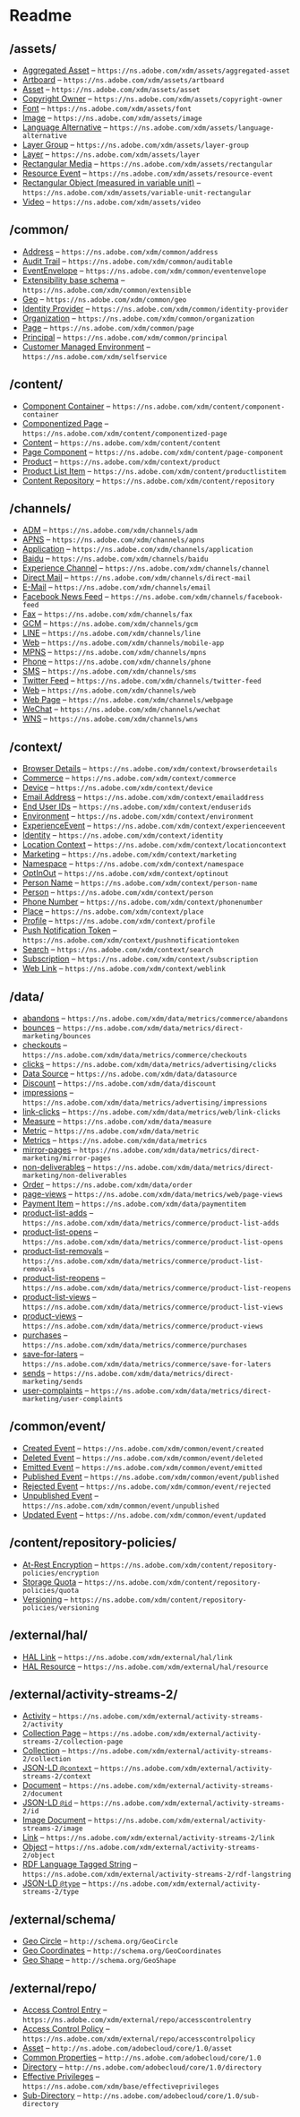 

 # Readme



## /assets/

* [Aggregated Asset](./assets/aggregated-asset.schema.md) – `https://ns.adobe.com/xdm/assets/aggregated-asset`
* [Artboard](./assets/artboard.schema.md) – `https://ns.adobe.com/xdm/assets/artboard`
* [Asset](./assets/asset.schema.md) – `https://ns.adobe.com/xdm/assets/asset`
* [Copyright Owner](./assets/copyright-owner.schema.md) – `https://ns.adobe.com/xdm/assets/copyright-owner`
* [Font](./assets/font.schema.md) – `https://ns.adobe.com/xdm/assets/font`
* [Image](./assets/image.schema.md) – `https://ns.adobe.com/xdm/assets/image`
* [Language Alternative](./assets/language-alternative.schema.md) – `https://ns.adobe.com/xdm/assets/language-alternative`
* [Layer Group](./assets/layer-group.schema.md) – `https://ns.adobe.com/xdm/assets/layer-group`
* [Layer](./assets/layer.schema.md) – `https://ns.adobe.com/xdm/assets/layer`
* [Rectangular Media](./assets/rectangular.schema.md) – `https://ns.adobe.com/xdm/assets/rectangular`
* [Resource Event](./assets/resource-event.schema.md) – `https://ns.adobe.com/xdm/assets/resource-event`
* [Rectangular Object (measured in variable unit)](./assets/variable-unit-rectangular.schema.md) – `https://ns.adobe.com/xdm/assets/variable-unit-rectangular`
* [Video](./assets/video.schema.md) – `https://ns.adobe.com/xdm/assets/video`

## /common/

* [Address](./common/address.schema.md) – `https://ns.adobe.com/xdm/common/address`
* [Audit Trail](./common/auditable.schema.md) – `https://ns.adobe.com/xdm/common/auditable`
* [EventEnvelope](./common/eventenvelope.schema.md) – `https://ns.adobe.com/xdm/common/eventenvelope`
* [Extensibility base schema](./common/extensible.schema.md) – `https://ns.adobe.com/xdm/common/extensible`
* [Geo](./common/geo.schema.md) – `https://ns.adobe.com/xdm/common/geo`
* [Identity Provider](./common/identity-provider.schema.md) – `https://ns.adobe.com/xdm/common/identity-provider`
* [Organization](./common/organization.schema.md) – `https://ns.adobe.com/xdm/common/organization`
* [Page](./common/page.schema.md) – `https://ns.adobe.com/xdm/common/page`
* [Principal](./common/principal.schema.md) – `https://ns.adobe.com/xdm/common/principal`
* [Customer Managed Environment](./common/selfservice.schema.md) – `https://ns.adobe.com/xdm/selfservice`

## /content/

* [Component Container](./content/component-container.schema.md) – `https://ns.adobe.com/xdm/content/component-container`
* [Componentized Page](./content/componentized-page.schema.md) – `https://ns.adobe.com/xdm/content/componentized-page`
* [Content](./content/content.schema.md) – `https://ns.adobe.com/xdm/content/content`
* [Page Component](./content/page-component.schema.md) – `https://ns.adobe.com/xdm/content/page-component`
* [Product](./content/product.schema.md) – `https://ns.adobe.com/xdm/context/product`
* [Product List Item](./content/productlistitem.schema.md) – `https://ns.adobe.com/xdm/content/productlistitem`
* [Content Repository](./content/repository.schema.md) – `https://ns.adobe.com/xdm/content/repository`

## /channels/

* [ADM](./channels/adm.schema.md) – `https://ns.adobe.com/xdm/channels/adm`
* [APNS](./channels/apns.schema.md) – `https://ns.adobe.com/xdm/channels/apns`
* [Application](./channels/application.schema.md) – `https://ns.adobe.com/xdm/channels/application`
* [Baidu](./channels/baidu.schema.md) – `https://ns.adobe.com/xdm/channels/baidu`
* [Experience Channel](./channels/channel.schema.md) – `https://ns.adobe.com/xdm/channels/channel`
* [Direct Mail](./channels/direct-mail.schema.md) – `https://ns.adobe.com/xdm/channels/direct-mail`
* [E-Mail](./channels/email.schema.md) – `https://ns.adobe.com/xdm/channels/email`
* [Facebook News Feed](./channels/facebook-feed.schema.md) – `https://ns.adobe.com/xdm/channels/facebook-feed`
* [Fax](./channels/fax.schema.md) – `https://ns.adobe.com/xdm/channels/fax`
* [GCM](./channels/gcm.schema.md) – `https://ns.adobe.com/xdm/channels/gcm`
* [LINE](./channels/line.schema.md) – `https://ns.adobe.com/xdm/channels/line`
* [Web](./channels/mobile-app.schema.md) – `https://ns.adobe.com/xdm/channels/mobile-app`
* [MPNS](./channels/mpns.schema.md) – `https://ns.adobe.com/xdm/channels/mpns`
* [Phone](./channels/phone.schema.md) – `https://ns.adobe.com/xdm/channels/phone`
* [SMS](./channels/sms.schema.md) – `https://ns.adobe.com/xdm/channels/sms`
* [Twitter Feed](./channels/twitter-feed.schema.md) – `https://ns.adobe.com/xdm/channels/twitter-feed`
* [Web](./channels/web.schema.md) – `https://ns.adobe.com/xdm/channels/web`
* [Web Page](./channels/webpage.schema.md) – `https://ns.adobe.com/xdm/channels/webpage`
* [WeChat](./channels/wechat.schema.md) – `https://ns.adobe.com/xdm/channels/wechat`
* [WNS](./channels/wns.schema.md) – `https://ns.adobe.com/xdm/channels/wns`

## /context/

* [Browser Details](./context/browserdetails.schema.md) – `https://ns.adobe.com/xdm/context/browserdetails`
* [Commerce](./context/commerce.schema.md) – `https://ns.adobe.com/xdm/context/commerce`
* [Device](./context/device.schema.md) – `https://ns.adobe.com/xdm/context/device`
* [Email Address](./context/emailaddress.schema.md) – `https://ns.adobe.com/xdm/context/emailaddress`
* [End User IDs](./context/enduserids.schema.md) – `https://ns.adobe.com/xdm/context/enduserids`
* [Environment](./context/environment.schema.md) – `https://ns.adobe.com/xdm/context/environment`
* [ExperienceEvent](./context/experienceevent.schema.md) – `https://ns.adobe.com/xdm/context/experienceevent`
* [Identity](./context/identity.schema.md) – `https://ns.adobe.com/xdm/context/identity`
* [Location Context](./context/locationcontext.schema.md) – `https://ns.adobe.com/xdm/context/locationcontext`
* [Marketing](./context/marketing.schema.md) – `https://ns.adobe.com/xdm/context/marketing`
* [Namespace](./context/namespace.schema.md) – `https://ns.adobe.com/xdm/context/namespace`
* [OptInOut](./context/optinout.schema.md) – `https://ns.adobe.com/xdm/context/optinout`
* [Person Name](./context/person-name.schema.md) – `https://ns.adobe.com/xdm/context/person-name`
* [Person](./context/person.schema.md) – `https://ns.adobe.com/xdm/context/person`
* [Phone Number](./context/phonenumber.schema.md) – `https://ns.adobe.com/xdm/context/phonenumber`
* [Place](./context/place.schema.md) – `https://ns.adobe.com/xdm/context/place`
* [Profile](./context/profile.schema.md) – `https://ns.adobe.com/xdm/context/profile`
* [Push Notification Token](./context/pushnotificationtoken.schema.md) – `https://ns.adobe.com/xdm/context/pushnotificationtoken`
* [Search](./context/search.schema.md) – `https://ns.adobe.com/xdm/context/search`
* [Subscription](./context/subscription.schema.md) – `https://ns.adobe.com/xdm/context/subscription`
* [Web Link](./context/weblink.schema.md) – `https://ns.adobe.com/xdm/context/weblink`

## /data/

* [abandons](./data/abandons.schema.md) – `https://ns.adobe.com/xdm/data/metrics/commerce/abandons`
* [bounces](./data/bounces.schema.md) – `https://ns.adobe.com/xdm/data/metrics/direct-marketing/bounces`
* [checkouts](./data/checkouts.schema.md) – `https://ns.adobe.com/xdm/data/metrics/commerce/checkouts`
* [clicks](./data/clicks.schema.md) – `https://ns.adobe.com/xdm/data/metrics/advertising/clicks`
* [Data Source](./data/datasource.schema.md) – `https://ns.adobe.com/xdm/data/datasource`
* [Discount](./data/discount.schema.md) – `https://ns.adobe.com/xdm/data/discount`
* [impressions](./data/impressions.schema.md) – `https://ns.adobe.com/xdm/data/metrics/advertising/impressions`
* [link-clicks](./data/link-clicks.schema.md) – `https://ns.adobe.com/xdm/data/metrics/web/link-clicks`
* [Measure](./data/measure.schema.md) – `https://ns.adobe.com/xdm/data/measure`
* [Metric](./data/metric.schema.md) – `https://ns.adobe.com/xdm/data/metric`
* [Metrics](./data/metrics.schema.md) – `https://ns.adobe.com/xdm/data/metrics`
* [mirror-pages](./data/mirror-pages.schema.md) – `https://ns.adobe.com/xdm/data/metrics/direct-marketing/mirror-pages`
* [non-deliverables](./data/non-deliverables.schema.md) – `https://ns.adobe.com/xdm/data/metrics/direct-marketing/non-deliverables`
* [Order](./data/order.schema.md) – `https://ns.adobe.com/xdm/data/order`
* [page-views](./data/page-views.schema.md) – `https://ns.adobe.com/xdm/data/metrics/web/page-views`
* [Payment Item](./data/paymentitem.schema.md) – `https://ns.adobe.com/xdm/data/paymentitem`
* [product-list-adds](./data/product-list-adds.schema.md) – `https://ns.adobe.com/xdm/data/metrics/commerce/product-list-adds`
* [product-list-opens](./data/product-list-opens.schema.md) – `https://ns.adobe.com/xdm/data/metrics/commerce/product-list-opens`
* [product-list-removals](./data/product-list-removals.schema.md) – `https://ns.adobe.com/xdm/data/metrics/commerce/product-list-removals`
* [product-list-reopens](./data/product-list-reopens.schema.md) – `https://ns.adobe.com/xdm/data/metrics/commerce/product-list-reopens`
* [product-list-views](./data/product-list-views.schema.md) – `https://ns.adobe.com/xdm/data/metrics/commerce/product-list-views`
* [product-views](./data/product-views.schema.md) – `https://ns.adobe.com/xdm/data/metrics/commerce/product-views`
* [purchases](./data/purchases.schema.md) – `https://ns.adobe.com/xdm/data/metrics/commerce/purchases`
* [save-for-laters](./data/save-for-laters.schema.md) – `https://ns.adobe.com/xdm/data/metrics/commerce/save-for-laters`
* [sends](./data/sends.schema.md) – `https://ns.adobe.com/xdm/data/metrics/direct-marketing/sends`
* [user-complaints](./data/user-complaints.schema.md) – `https://ns.adobe.com/xdm/data/metrics/direct-marketing/user-complaints`

## /common/event/

* [Created Event](./common/event/created.schema.md) – `https://ns.adobe.com/xdm/common/event/created`
* [Deleted Event](./common/event/deleted.schema.md) – `https://ns.adobe.com/xdm/common/event/deleted`
* [Emitted Event](./common/event/emitted.schema.md) – `https://ns.adobe.com/xdm/common/event/emitted`
* [Published Event](./common/event/published.schema.md) – `https://ns.adobe.com/xdm/common/event/published`
* [Rejected Event](./common/event/rejected.schema.md) – `https://ns.adobe.com/xdm/common/event/rejected`
* [Unpublished Event](./common/event/unpublished.schema.md) – `https://ns.adobe.com/xdm/common/event/unpublished`
* [Updated Event](./common/event/updated.schema.md) – `https://ns.adobe.com/xdm/common/event/updated`

## /content/repository-policies/

* [At-Rest Encryption](./content/repository-policies/encryption.schema.md) – `https://ns.adobe.com/xdm/content/repository-policies/encryption`
* [Storage Quota](./content/repository-policies/quota.schema.md) – `https://ns.adobe.com/xdm/content/repository-policies/quota`
* [Versioning](./content/repository-policies/versioning.schema.md) – `https://ns.adobe.com/xdm/content/repository-policies/versioning`

## /external/hal/

* [HAL Link](./external/hal/hal-link.schema.md) – `https://ns.adobe.com/xdm/external/hal/link`
* [HAL Resource](./external/hal/hal.schema.md) – `https://ns.adobe.com/xdm/external/hal/resource`

## /external/activity-streams-2/

* [Activity](./external/activity-streams-2/activity.schema.md) – `https://ns.adobe.com/xdm/external/activity-streams-2/activity`
* [Collection Page](./external/activity-streams-2/collection-page.schema.md) – `https://ns.adobe.com/xdm/external/activity-streams-2/collection-page`
* [Collection](./external/activity-streams-2/collection.schema.md) – `https://ns.adobe.com/xdm/external/activity-streams-2/collection`
* [JSON-LD `@context`](./external/activity-streams-2/context.schema.md) – `https://ns.adobe.com/xdm/external/activity-streams-2/context`
* [Document](./external/activity-streams-2/document.schema.md) – `https://ns.adobe.com/xdm/external/activity-streams-2/document`
* [JSON-LD `@id`](./external/activity-streams-2/id.schema.md) – `https://ns.adobe.com/xdm/external/activity-streams-2/id`
* [Image Document](./external/activity-streams-2/image.schema.md) – `https://ns.adobe.com/xdm/external/activity-streams-2/image`
* [Link](./external/activity-streams-2/link.schema.md) – `https://ns.adobe.com/xdm/external/activity-streams-2/link`
* [Object](./external/activity-streams-2/object.schema.md) – `https://ns.adobe.com/xdm/external/activity-streams-2/object`
* [RDF Language Tagged String](./external/activity-streams-2/rdf-langstring.schema.md) – `https://ns.adobe.com/xdm/external/activity-streams-2/rdf-langstring`
* [JSON-LD `@type`](./external/activity-streams-2/type.schema.md) – `https://ns.adobe.com/xdm/external/activity-streams-2/type`

## /external/schema/

* [Geo Circle](./external/schema/geocircle.schema.md) – `http://schema.org/GeoCircle`
* [Geo Coordinates](./external/schema/geocoordinates.schema.md) – `http://schema.org/GeoCoordinates`
* [Geo Shape](./external/schema/geoshape.schema.md) – `http://schema.org/GeoShape`

## /external/repo/

* [Access Control Entry](./external/repo/accesscontrolentry.schema.md) – `https://ns.adobe.com/xdm/external/repo/accesscontrolentry`
* [Access Control Policy](./external/repo/accesscontrolpolicy.schema.md) – `https://ns.adobe.com/xdm/external/repo/accesscontrolpolicy`
* [Asset](./external/repo/asset.schema.md) – `http://ns.adobe.com/adobecloud/core/1.0/asset`
* [Common Properties](./external/repo/common.schema.md) – `http://ns.adobe.com/adobecloud/core/1.0`
* [Directory](./external/repo/directory.schema.md) – `http://ns.adobe.com/adobecloud/core/1.0/directory`
* [Effective Privileges](./external/repo/effectiveprivileges.schema.md) – `https://ns.adobe.com/xdm/base/effectiveprivileges`
* [Sub-Directory](./external/repo/sub-directory.schema.md) – `http://ns.adobe.com/adobecloud/core/1.0/sub-directory`
